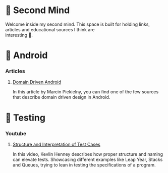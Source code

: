 
# 🧠 Second Mind
Welcome inside my second mind. This space is built for holding links, articles and educational sources I think are  
interesting :eyes:.

# 🤖 Android 

### Articles
1) [Domain Driven Android](https://itnext.io/domain-driven-android-building-a-model-which-makes-sense-badb774c606d)

   In this article by Marcin Piekielny, you can find one of the few sources that describe domain driven design in
   Android.

# 🧪 Testing

### Youtube
1) [Structure and Interpretation of Test Cases](https://www.youtube.com/watch?v=tWn8RA_DEic&ab_channel=NDCConferences)

   In this video, Kevlin Henney describes how proper structure and naming can elevate tests.
   Showcasing different examples like Leap Year, Stacks and Queues, trying to lean in testing the specifications of
   a program.
